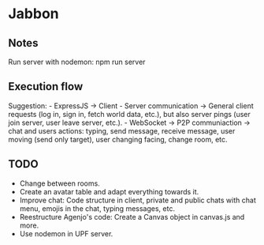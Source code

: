 # Jabbon
 
## Notes

Run server with nodemon: npm run server

## Execution flow

Suggestion: 
    - ExpressJS -> Client - Server communication -> General client requests (log in, sign in, fetch world data, etc.), but also server pings (user join server, user leave server, etc.).
    - WebSocket -> P2P communiaction -> chat and users actions: typing, send message, receive message, user moving (send only target), user changing facing, change room, etc.

## TODO

- Change between rooms.
- Create an avatar table and adapt everything towards it.
- Improve chat: Code structure in client, private and public chats with chat menu, emojis in the chat, typing messages, etc.
- Reestructure Agenjo's code: Create a Canvas object in canvas.js and more.
- Use nodemon in UPF server.


